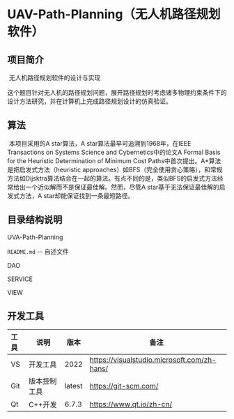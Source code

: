 # UAV-Path-Planning（无人机路径规划软件）

##  项目简介

​	无人机路径规划软件的设计与实现

​	这个题目针对无人机的路径规划问题，展开路径规划时考虑诸多物理约束条件下的设计方法研究，并在计算机上完成路径规划设计的仿真验证。

## 算法

​	本项目采用的A star算法，A star算法最早可追溯到1968年，在IEEE Transactions on Systems Science and Cybernetics中的论文A Formal Basis for the Heuristic Determination of Minimum Cost Paths中首次提出。A*算法是把启发式方法（heuristic approaches）如BFS（完全使用贪心策略），和常规方法如Dijsktra算法结合在一起的算法。有点不同的是，类似BFS的启发式方法经常给出一个近似解而不是保证最佳解。然而，尽管A star基于无法保证最佳解的启发式方法，A star却能保证找到一条最短路径。

##  目录结构说明

UVA-Path-Planning

`README.md` -- 自述文件

DAO

SERVICE

VIEW

## 开发工具

| 工具 | 说明         | 版本   | 备注                                        |
| :--- | ------------ | ------ | ------------------------------------------- |
| VS   | 开发工具     | 2022   | https://visualstudio.microsoft.com/zh-hans/ |
| Git  | 版本控制工具 | latest | https://git-scm.com/                        |
| Qt   | C++开发      | 6.7.3  | https://www.qt.io/zh-cn/                    |

